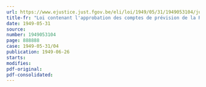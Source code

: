 ```yaml
---
url: https://www.ejustice.just.fgov.be/eli/loi/1949/05/31/1949053104/justel
title-fr: "Loi contenant l'approbation des comptes de prévision de la Régie des services frigorifiques de l'Etat pour l'exercice 1949"
date: 1949-05-31
source:
number: 1949053104
page: 888888
case: 1949-05-31/04
publication: 1949-06-26
starts:
modifies:
pdf-original:
pdf-consolidated:
---
```


